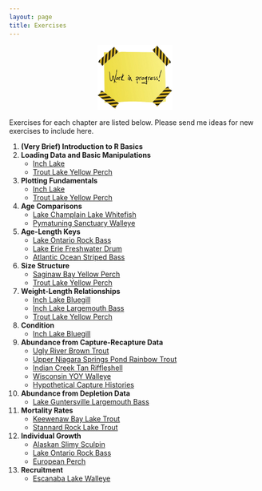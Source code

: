 ```yaml
---
layout: page
title: Exercises
---
```


<div style="width=auto; max-width:300px; margin-left:auto; margin-right:auto;text-align:center">
  <img src="../img/work-in-progress.png" alt="Work In Progress" width="50%">
</div>

Exercises for each chapter are listed below.  Please send me ideas for new exercises to include here.

1. **(Very Brief) Introduction to R Basics**
1. **Loading Data and Basic Manipulations**
    * [Inch Lake](https://fishr-core-team.github.io/fishR/teaching/posts/2019-3-8_Wrangling_Inch/)
    * [Trout Lake Yellow Perch](https://fishr-core-team.github.io/fishR/teaching/posts/2019-3-8_Wrangling_YPerchTL/)
1. **Plotting Fundamentals**
    * [Inch Lake](https://fishr-core-team.github.io/fishR/teaching/posts/2019-3-8_Graphing_Inch/)
    * [Trout Lake Yellow Perch](https://fishr-core-team.github.io/fishR/teaching/posts/2019-3-8_Graphing_YPerchTL/)
1. **Age Comparisons**
    * [Lake Champlain Lake Whitefish](https://fishr-core-team.github.io/fishR/teaching/posts/2019-3-8_AgeComparisons_LCWhitefish/)
    * [Pymatuning Sanctuary Walleye](https://fishr-core-team.github.io/fishR/teaching/posts/2022-12-19_AgeComp_WalleyePS/)
1. **Age-Length Keys**
    * [Lake Ontario Rock Bass](https://fishr-core-team.github.io/fishR/teaching/posts/2019-3-8_ALK_RockBassLO/)
    * [Lake Erie Freshwater Drum](https://fishr-core-team.github.io/fishR/teaching/posts/2019-3-8_ALK_FWDrumLE2/)
    * [Atlantic Ocean Striped Bass](https://fishr-core-team.github.io/fishR/teaching/posts/2019-3-8_ALK_StripedBass/)
1. **Size Structure**
    * [Saginaw Bay Yellow Perch](https://fishr-core-team.github.io/fishR/teaching/posts/2022-12-19_SizeStrux_YPerchSB1/)
    * [Trout Lake Yellow Perch](https://fishr-core-team.github.io/fishR/teaching/posts/2019-3-8_SizeStruxYPerchTL/)
1. **Weight-Length Relationships**
    * [Inch Lake Bluegill](https://fishr-core-team.github.io/fishR/teaching/posts/2019-3-8_WLBluegill_Inch/)
    * [Inch Lake Largemouth Bass](https://fishr-core-team.github.io/fishR/teaching/posts/2019-3-8_WLLMB_Inch/)
    * [Trout Lake Yellow Perch](https://fishr-core-team.github.io/fishR/teaching/posts/2019-3-8_WL_YPerchTL/)
1. **Condition**
    * [Inch Lake Bluegill](https://fishr-core-team.github.io/fishR/teaching/posts/2019-3-8_Condition_BGInch/)
1. **Abundance from Capture-Recapture Data**
    * [Ugly River Brown Trout](https://fishr-core-team.github.io/fishR/teaching/posts/2019-3-8_MR_URBrownTrout/)
    * [Upper Niagara Springs Pond Rainbow Trout](https://fishr-core-team.github.io/fishR/teaching/posts/2019-3-8_MR_UNSPRainbowTrout/)
    * [Indian Creek Tan Riffleshell](https://fishr-core-team.github.io/fishR/teaching/posts/2019-3-8_MR_TanRiffleshell/)
    * [Wisconsin YOY Walleye](https://fishr-core-team.github.io/fishR/teaching/posts/2019-3-8_MR_WIYOYWalleye/)
    * [Hypothetical Capture Histories](MarkRecap_HypotheticalCapHist.html)
1. **Abundance from Depletion Data**
    * [Lake Guntersville Largemouth Bass](https://fishr-core-team.github.io/fishR/teaching/posts/2019-3-8_Depletion_LGLargemouth/)
1. **Mortality Rates**
    * [Keewenaw Bay Lake Trout](https://fishr-core-team.github.io/fishR/teaching/posts/2019-3-8_Mortality_LSKBLakeTrout/)
    * [Stannard Rock Lake Trout](https://fishr-core-team.github.io/fishR/teaching/posts/2019-3-8_Mortality_LSSRLakeTrout/)
1. **Individual Growth**
    * [Alaskan Slimy Sculpin](https://fishr-core-team.github.io/fishR/teaching/posts/2019-3-8_Growth_Sculpin/)
    * [Lake Ontario Rock Bass](https://fishr-core-team.github.io/fishR/teaching/posts/2019-3-8_Growth_RockBassLO/)
    * [European Perch](https://fishr-core-team.github.io/fishR/teaching/posts/2019-3-8_Growth_EuroPerch/)
1. **Recruitment**
    * [Escanaba Lake Walleye](https://fishr-core-team.github.io/fishR/teaching/posts/2019-3-8/Recruitment_WalleyeEL)
